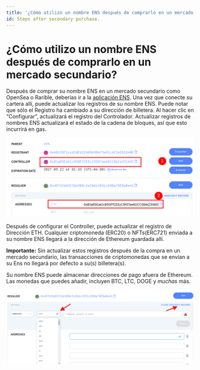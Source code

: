 ```yaml
---
title: '¿Cómo utilizo un nombre ENS después de comprarlo en un mercado secundario?'
id: Steps after secondary purchase.
---
```


# ¿Cómo utilizo un nombre ENS después de comprarlo en un mercado secundario?

Después de comprar su nombre ENS en un mercado secundario como OpenSea o Rarible, deberías ir a la [aplicación ENS](https://app.ens.domains). Una vez que conecte su cartera allí, puede actualizar los registros de su nombre ENS. Puede notar que sólo el Registro ha cambiado a su dirección de billetera. Al hacer clic en “Configurar”, actualizará el registro del Controlador. Actualizar registros de nombres ENS actualizará el estado de la cadena de bloques, así que esto incurrirá en gas.

![Editing the controller.](./img/second-market-1.png "The controller highlighted in the manager app.")


Después de configurar el Controller, puede actualizar el registro de Dirección ETH. Cualquier criptomoneda (ERC20) o NFTs(ERC721) enviada a su nombre ENS llegará a la dirección de Ethereum guardada allí.

**Importante:** Sin actualizar estos registros después de la compra en un mercado secundario, las transacciones de criptomonedas que se envían a su Ens no llegará por defecto a su(s) billetera(s).

Su nombre ENS puede almacenar direcciones de pago afuera de Ethereum. Las monedas que puedes añadir, incluyen BTC, LTC, DOGE y _muchas_ más.

![Editing the currency record.](./img/second-market-2.png "Editing the currency record.")


